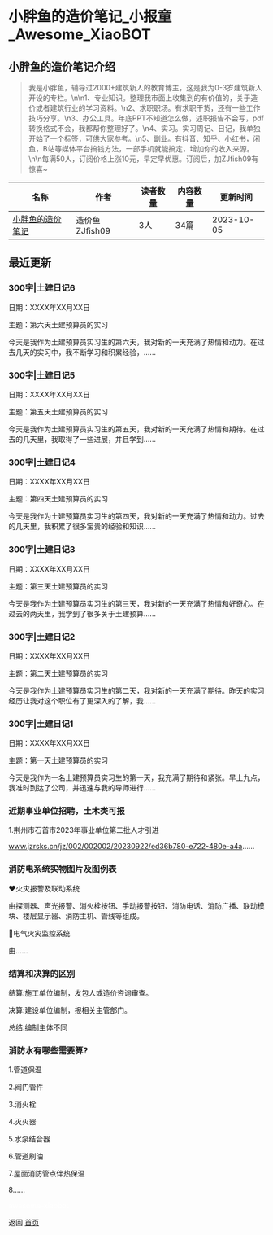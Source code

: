 # 小胖鱼的造价笔记_小报童_Awesome_XiaoBOT

## 小胖鱼的造价笔记介绍
> 我是小胖鱼，辅导过2000+建筑新人的教育博主，这是我为0-3岁建筑新人开设的专栏。\n\n1、专业知识。整理我市面上收集到的有价值的，关于造价或者建筑行业的学习资料。\n2、求职职场。有求职干货，还有一些工作技巧分享。\n3、办公工具。年底PPT不知道怎么做，述职报告不会写，pdf转换格式不会，我都帮你整理好了。\n4、实习。实习周记、日记，我单独开始了一个标签，可供大家参考。\n5、副业。有抖音、知乎、小红书，闲鱼，B站等媒体平台搞钱方法，一部手机就能搞定，增加你的收入来源。\n\n每满50人，订阅价格上涨10元，早定早优惠。订阅后，加ZJfish09有惊喜~  
  


|名称|作者|读者数量|内容数量|更新时间|
|---|---|---|---|---|
|[小胖鱼的造价笔记](https://xiaobot.net/p/orangeXu09?refer=9c3f1c95-a052-465a-9902-f6d75080262a)|造价鱼ZJfish09|3人|34篇|2023-10-05|

## 最近更新
### 300字|土建日记6

日期：XXXX年XX月XX日

主题：第六天土建预算员的实习

今天是我作为土建预算员实习生的第六天，我对新的一天充满了热情和动力。在过去几天的实习中，我不断学习和积累经验，......

### 300字|土建日记5

日期：XXXX年XX月XX日

主题：第五天土建预算员的实习

今天是我作为土建预算员实习生的第五天，我对新的一天充满了热情和期待。在过去的几天里，我取得了一些进展，并且学到......

### 300字|土建日记4

日期：XXXX年XX月XX日

主题：第四天土建预算员的实习

今天是我作为土建预算员实习生的第四天，我对新的一天充满了热情和动力。过去的几天里，我积累了很多宝贵的经验和知识......

### 300字|土建日记3

日期：XXXX年XX月XX日

主题：第三天土建预算员的实习

今天是我作为土建预算员实习生的第三天，我对新的一天充满了热情和好奇心。在过去的两天里，我学到了很多关于土建预算......

### 300字|土建日记2

日期：XXXX年XX月XX日

主题：第二天土建预算员的实习

今天是我作为土建预算员实习生的第二天，我对新的一天充满了期待。昨天的实习经历让我对这个职位有了更深入的了解，我......

### 300字|土建日记1

日期：XXXX年XX月XX日

主题：第一天土建预算员的实习

今天是我作为一名土建预算员实习生的第一天，我充满了期待和紧张。早上九点，我准时到达了公司，并迅速与我的导师进行......

### 近期事业单位招聘，土木类可报

1.荆州市石首市2023年事业单位第二批人才引进

www.jzrsks.cn/jz/002/002002/20230922/ed36b780-e722-480e-a4a......

### 消防电系统实物图片及图例表

❤️火灾报警及联动系统

由探测器、声光报警、消火栓按钮、手动报警按钮、消防电话、消防广播、联动模块、楼层显示器、消防主机、管线等组成。

🧡电气火灾监控系统

由......

### 结算和决算的区别

结算:施工单位编制，发包人或造价咨询审查。

决算:建设单位编制，报相关主管部门。

总结:编制主体不同

### 消防水有哪些需要算?

1.管道保温

2.阀门管件

3.消火栓

4.灭火器

5.水泵结合器

6.管道刷油

7.屋面消防管点伴热保温

8......


<a href="https://github.com/Reno9527/awesome-xiaobot" style="color: white; text-decoration: none;">awesome-xiaobot</a>

返回 [首页](../README.md)
